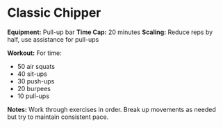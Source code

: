 # Classic Chipper

**Equipment:** Pull-up bar
**Time Cap:** 20 minutes
**Scaling:** Reduce reps by half, use assistance for pull-ups

**Workout:**
For time:
- 50 air squats
- 40 sit-ups
- 30 push-ups
- 20 burpees
- 10 pull-ups

**Notes:** Work through exercises in order. Break up movements as needed but try to maintain consistent pace.